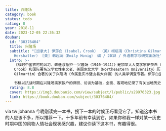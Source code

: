 ```yaml
---
title: 兴隆场
category: book
status: todo
rating: 0
year: 2018-11
date: 2023-12-05 22:36:32
douban:
  id: "30376404"
  title: 兴隆场
  subtitle: "[加拿大] 伊莎白（Isabel，Crook） （美）柯临清（Christina Gilmartin）著 美）贺萧（Gail
    Hershatter） [美] 韩起澜（Emily Honig） 编 / 2018 / 外语教学与研究出版社"
  intro: >-
    《战时中国农村的风习、改造与抵拒——兴隆场（1940—1941）》是加拿大人类学家伊莎白（Isabel
    Crook）和国际著名汉学女性主义者、美国东北大学（Northeastern University）历史系教授柯临清（Christina
    Gilmartin）合著的关于兴隆场（今属重庆市璧山县大兴镇）的人类学调查专著。伊莎白生于四川成都的一个加拿大传教士家庭；1939年，经晏阳初介绍，参加兴隆场的乡村建设实验，并进行人类学调查；1948年，应中共中央外事组邀请，参加外事学校（北京外国语学院前身）的创建工作。

    书稿以抗战时期在兴隆场挨家挨户的调研、访谈为基础，全面、客观地记录了有关当地历史沿革、政治、经济、婚姻、妇女、法律诉讼、民间信仰等方方面面的信息，保存了大量的鲜活事例，进行了全面、深入的学术调研与分析，读来让人仿佛置身于历史的现场。
  rating: 8.8
  cover: https://img3.doubanio.com/view/subject/l/public/s29976323.jpg
  link: https://book.douban.com/subject/30376404/
---
```


via tw johanna 今晚刚读完一本书，搜下一本的时候正巧看见它了。知道这本书的人应该不多，所以推荐一下。十多年前有幸读到它，如果你和我一样对某一历史时期中国的风物人情社会现状感兴趣，建议你读下这本书，有趣得很。
